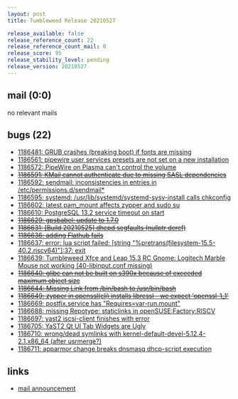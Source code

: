 ```yaml
---
layout: post
title: Tumbleweed Release 20210527

release_available: false
release_reference_count: 22
release_reference_count_mail: 0
release_score: 95
release_stability_level: pending
release_version: 20210527
---
```


## mail (0:0)

no relevant mails

## bugs (22)

<!--more-->

- [1186481: GRUB crashes (breaking boot) if fonts are missing](https://bugzilla.opensuse.org/show_bug.cgi?id=1186481)
- [1186561: pipewire user services presets are not set on a new installation](https://bugzilla.opensuse.org/show_bug.cgi?id=1186561)
- [1186572: PipeWire on Plasma can't control the volume](https://bugzilla.opensuse.org/show_bug.cgi?id=1186572)
- ~~[1186591: KMail cannot authenticate due to missing SASL dependencies](https://bugzilla.opensuse.org/show_bug.cgi?id=1186591)~~
- [1186592: sendmail: inconsistencies in entries in /etc/permissions.d/sendmail*](https://bugzilla.opensuse.org/show_bug.cgi?id=1186592)
- [1186595: systemd: /usr/lib/systemd/systemd-sysv-install calls chkconfig](https://bugzilla.opensuse.org/show_bug.cgi?id=1186595)
- [1186602: latest pam_mount affects zypper and sudo su](https://bugzilla.opensuse.org/show_bug.cgi?id=1186602)
- [1186610: PostgreSQL 13.2 service timeout on start](https://bugzilla.opensuse.org/show_bug.cgi?id=1186610)
- ~~[1186629: gpsbabel: update to 1.7.0](https://bugzilla.opensuse.org/show_bug.cgi?id=1186629)~~
- ~~[1186631: \[Build 20210525\] dhcpd segfaults (nullptr deref)](https://bugzilla.opensuse.org/show_bug.cgi?id=1186631)~~
- ~~[1186636: adding Flathub fails](https://bugzilla.opensuse.org/show_bug.cgi?id=1186636)~~
- [1186637: error: lua script failed: \[string "%pretrans(filesystem-15.5-40.2.riscv64)"\]:37: exit](https://bugzilla.opensuse.org/show_bug.cgi?id=1186637)
- [1186639: Tumbleweed Xfce and  Leap 15.3 RC Gnome: Logitech Marble Mouse not working (40-libinput.conf missing)](https://bugzilla.opensuse.org/show_bug.cgi?id=1186639)
- ~~[1186640: glibc can not be built on s390x because of exceeded maximum object size](https://bugzilla.opensuse.org/show_bug.cgi?id=1186640)~~
- ~~[1186644: Missing Link from /bin/bash to /usr/bin/bash](https://bugzilla.opensuse.org/show_bug.cgi?id=1186644)~~
- ~~[1186649: zypper in openssl(cli) installs libressl - we expect 'openssl-1_1'](https://bugzilla.opensuse.org/show_bug.cgi?id=1186649)~~
- [1186669: postfix.service has "Requires=var-run.mount"](https://bugzilla.opensuse.org/show_bug.cgi?id=1186669)
- [1186688: missing  Repotype: staticlinks in openSUSE:Factory:RISCV](https://bugzilla.opensuse.org/show_bug.cgi?id=1186688)
- [1186697: yast2 iscsi-client finishes with error](https://bugzilla.opensuse.org/show_bug.cgi?id=1186697)
- [1186705: YaST2 Qt UI Tab Widgets are Ugly](https://bugzilla.opensuse.org/show_bug.cgi?id=1186705)
- [1186710: wrong/dead symlinks with kernel-default-devel-5.12.4-2.1.x86_64 (after usrmerge?)](https://bugzilla.opensuse.org/show_bug.cgi?id=1186710)
- [1186711: apparmor change breaks dnsmasq dhcp-script execution](https://bugzilla.opensuse.org/show_bug.cgi?id=1186711)



## links

- [mail announcement](https://github.com/boombatower/tumbleweed-review/issues/10)
